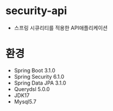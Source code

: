 # security-api
- 스프링 시큐리티를 적용한 API애플리케이션

# 환경
- Spring Boot 3.1.0
- Spring Security 6.1.0
- Spring Data JPA 3.1.0
- Querydsl 5.0.0
- JDK17
- Mysql5.7
